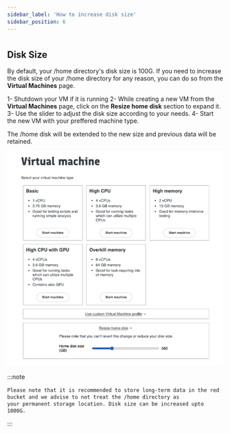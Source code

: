 ```yaml
---
sidebar_label: 'How to increase disk size'
sidebar_position: 6
---
```


# 

## Disk Size

By default, your /home directory's disk size is 100G. If you need to increase the disk size of your /home directory for any reason, you can do so from the **Virtual Machines** page.

1- Shutdown your VM if it is running
2- While creating a new VM from the **Virtual Machines** page, click on the **Resize home disk** section to expand it.
3- Use the slider to adjust the disk size according to your needs.
4- Start the new VM with your preffered machine type.

The /home disk will be extended to the new size and previous data will be retained.

![DISK](files/disksize.png)

:::note

    Please note that it is recommended to store long-term data in the red bucket and we advise to not treat the /home directory as 
    your permanent storage location. Disk size can be increased upto 1000G.
:::
